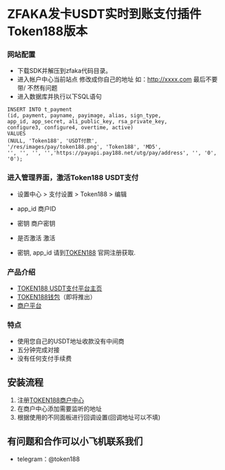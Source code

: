#  ZFAKA发卡USDT实时到账支付插件Token188版本 
### 网站配置
 - 下载SDK并解压到zfaka代码目录。
 - 进入帐户中心当前站点 修改成你自己的地址 如：http://xxxx.com 最后不要带/ 不然有问题
 - 进入数据库并执行以下SQL语句
 ```
 INSERT INTO t_payment
(id, payment, payname, payimage, alias, sign_type,
app_id, app_secret, ali_public_key, rsa_private_key,
configure3, configure4, overtime, active)
VALUES
(NULL, 'Token188', 'USDT付款',
'/res/images/pay/token188.png', 'Token188', 'MD5',
'', '', '', '','https://payapi.pay188.net/utg/pay/address', '', '0', '0');
```

### 进入管理界面，激活Token188 USDT支付
 - 设置中心 > 支付设置 > Token188 > 编辑
 - app_id	商户ID
 - 密钥	商户密钥
 - 是否激活	激活

 - 密钥, app_id  请到[TOKEN188](https://www.pay188.net/) 官网注册获取.

### 产品介绍

 - [TOKEN188 USDT支付平台主页](https://www.pay188.net)
 - [TOKEN188钱包](https://www.pay188.net)（即将推出）
 - [商户平台](https://mar.pay188.net/)
### 特点
 - 使用您自己的USDT地址收款没有中间商
 - 五分钟完成对接
 - 没有任何支付手续费

## 安装流程
1. 注册[TOKEN188商户中心](https://mar.token188.com/)
2. 在商户中心添加需要监听的地址
3. 根据使用的不同面板进行回调设置(回调地址可以不填)


## 有问题和合作可以小飞机联系我们
 - telegram：@token188
